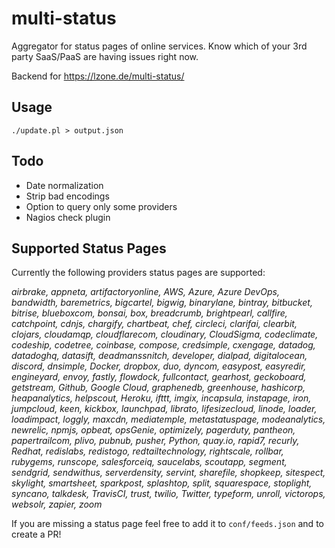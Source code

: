 # multi-status
Aggregator for status pages of online services. Know which of your 3rd party SaaS/PaaS are having issues right now.

Backend for https://lzone.de/multi-status/

## Usage

    ./update.pl > output.json
    
## Todo

- Date normalization
- Strip bad encodings
- Option to query only some providers
- Nagios check plugin

## Supported Status Pages

Currently the following providers status pages are supported:

*airbrake, appneta, artifactoryonline, AWS, Azure, Azure DevOps, bandwidth, baremetrics, bigcartel, bigwig, binarylane, bintray, bitbucket, bitrise, blueboxcom, bonsai, box, breadcrumb, brightpearl, callfire, catchpoint, cdnjs, chargify, chartbeat, chef, circleci, clarifai, clearbit, clojars, cloudamqp, cloudflarecom, cloudinary, CloudSigma, codeclimate, codeship, codetree, coinbase, compose, credsimple, cxengage, datadog, datadoghq, datasift, deadmanssnitch, developer, dialpad, digitalocean, discord, dnsimple, Docker, dropbox, duo, dyncom, easypost, easyredir, engineyard, envoy, fastly, flowdock, fullcontact, gearhost, geckoboard, getstream, Github, Google Cloud, graphenedb, greenhouse, hashicorp, heapanalytics, helpscout, Heroku, ifttt, imgix, incapsula, instapage, iron, jumpcloud, keen, kickbox, launchpad, librato, lifesizecloud, linode, loader, loadimpact, loggly, maxcdn, mediatemple, metastatuspage, modeanalytics, newrelic, npmjs, opbeat, opsGenie, optimizely, pagerduty, pantheon, papertrailcom, plivo, pubnub, pusher, Python, quay.io, rapid7, recurly, Redhat, redislabs, redistogo, redtailtechnology, rightscale, rollbar, rubygems, runscope, salesforceiq, saucelabs, scoutapp, segment, sendgrid, sendwithus, serverdensity, servint, sharefile, shopkeep, sitespect, skylight, smartsheet, sparkpost, splashtop, split, squarespace, stoplight, syncano, talkdesk, TravisCI, trust, twilio, Twitter, typeform, unroll, victorops, websolr, zapier, zoom*

If you are missing a status page feel free to add it to `conf/feeds.json`
and to create a PR!
